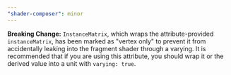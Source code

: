 ```yaml
---
"shader-composer": minor
---
```


**Breaking Change:** `InstanceMatrix`, which wraps the attribute-provided `instanceMatrix`, has been marked as "vertex only" to prevent it from accidentally leaking into the fragment shader through a varying. It is recommended that if you are using this attribute, you should wrap it or the derived value into a unit with `varying: true`.
